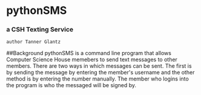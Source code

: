 #	pythonSMS

### a CSH Texting Service
	author Tanner Glantz
##Background
pythonSMS is a command line program that allows Computer Science House memebers to send text messages to other members. There are two ways in which messages can be sent. The first is by sending the message by entering the member's username and the other method is by entering the number manually. The member who logins into the program is who the messaged will be signed by.

